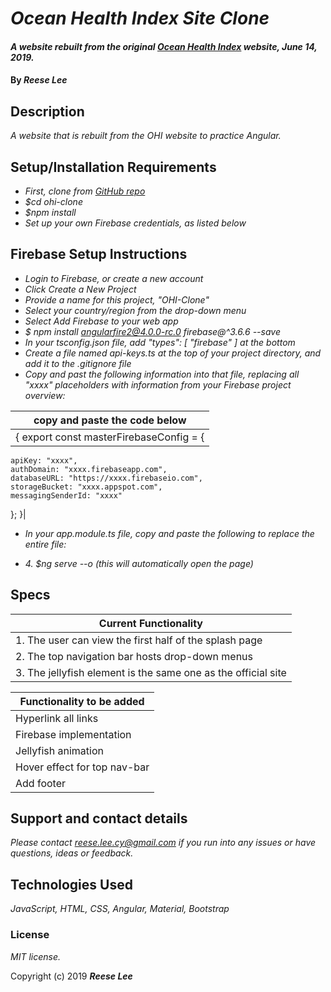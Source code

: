 # _Ocean Health Index Site Clone_

#### _A website rebuilt from the original [Ocean Health Index](http://www.oceanhealthindex.org/) website, June 14, 2019._

#### By _**Reese Lee**_

## Description

_A website that is rebuilt from the OHI website to practice Angular._

## Setup/Installation Requirements

* _First, clone from [GitHub repo](https://github.com/reese-lee/ohi-clone.git)_
* _$cd ohi-clone_
* _$npm install_
* _Set up your own Firebase credentials, as listed below_

## Firebase Setup Instructions

* _Login to Firebase, or create a new account_
* _Click Create a New Project_
* _Provide a name for this project, "OHI-Clone"_
* _Select your country/region from the drop-down menu_
* _Select Add Firebase to your web app_
* _$ npm install angularfire2@4.0.0-rc.0 firebase@^3.6.6 --save_
* _In your tsconfig.json file, add "types": [ "firebase" ] at the bottom_
* _Create a file named api-keys.ts at the top of your project directory, and add it to the .gitignore file_
* _Copy and past the following information into that file, replacing all "xxxx" placeholders with information from your Firebase project overview:_

| copy and paste the code below |
| --- |
| { export const masterFirebaseConfig = {
    apiKey: "xxxx",
    authDomain: "xxxx.firebaseapp.com",
    databaseURL: "https://xxxx.firebaseio.com",
    storageBucket: "xxxx.appspot.com",
    messagingSenderId: "xxxx"
  }; }|

* _In your app.module.ts file, copy and paste the following to replace the entire file:_



* _4. $ng serve --o (this will automatically open the page)_

## Specs

| Current Functionality        |
| ------------- |
| 1. The user can view the first half of the splash page |
| 2. The top navigation bar hosts drop-down menus |
| 3. The jellyfish element is the same one as the official site |

| Functionality to be added        |
| ------------- |
| Hyperlink all links    |
| Firebase implementation |
| Jellyfish animation |
| Hover effect for top nav-bar |
| Add footer |

## Support and contact details

_Please contact reese.lee.cy@gmail.com if you run into any issues or have questions, ideas or feedback._

## Technologies Used

_JavaScript, HTML, CSS, Angular, Material, Bootstrap_

### License

*MIT license.*

Copyright (c) 2019 **_Reese Lee_**
